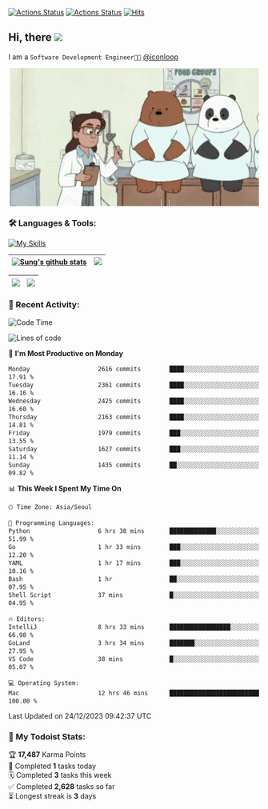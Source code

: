 
[![Actions Status](https://github.com/ddok2/ddok2/workflows/Todoist%20Readme/badge.svg)](https://github.com/ddok2/ddok2/actions)
[![Actions Status](https://github.com/ddok2/ddok2/workflows/wakatime-stats/badge.svg)](https://github.com/ddok2/ddok2/actions)
[![Hits](https://hits.seeyoufarm.com/api/count/incr/badge.svg?url=https%3A%2F%2Fgithub.com%2Fddok2&count_bg=%23FF9595&title_bg=%23555555&icon=github.svg&icon_color=%23FFFFFF&title=hits&edge_flat=false)](https://hits.seeyoufarm.com)

<!-- ![visitors](https://visitor-badge.laobi.icu/badge?page_id=ddok2.ddok2) -->
## Hi, there <img src="https://raw.githubusercontent.com/MartinHeinz/MartinHeinz/master/wave.gif" width="3%">

I am a `Software Development Engineer🧑‍💻` [@iconloop](https://github.com/iconloop)


<p align="center">
    <img align="center" alt="GIF" src="img/debugging.gif" />
</p>


### 🛠 Languages & Tools:

[![My Skills](https://skillicons.dev/icons?i=go,js,ts,py,express,react,svelte,jquery,pug,mongodb,mysql,redis,aws,docker,kubernetes)](https://skillicons.dev)


| <a href="https://github-readme-stats.vercel.app/api?username=ddok2&show_icons=true&include_all_commits=true&count_private=true&theme=buefy&hide_border=true"><img align="center" src="https://github-readme-stats.vercel.app/api?username=ddok2&show_icons=true&include_all_commits=true&count_private=true&theme=buefy&hide_border=true" alt="Sung's github stats" /></a> | <a href="https://github.com/ddok2"><img src="http://github-readme-streak-stats.herokuapp.com?user=ddok2&hide_border=true" /></a> |
| ------------- |------------- |


| <a href="https://github.com/ddok2"><img align="center" src="https://github-readme-stats.vercel.app/api/top-langs/?username=ddok2&theme=buefy&hide=html,css&hide_border=true" /></a> | <a href="https://github.com/ddok2"><img align="center" src="https://activity-graph.herokuapp.com/graph?username=ddok2&theme=github&hide_border=true" height="250" /></a> |
| ------------- |--------------------------------------------------------------------------------------------------------------------------------------------------------------------------|


<!-- <details open>
    <summary>📈 My GitHub Stats</summary>
    <p align="center">
        <a href="https://github.com/ddok2">
            <img align="center" src="https://github-readme-stats.vercel.app/api?username=ddok2&show_icons=true&include_all_commits=true&count_private=true&theme=buefy&hide_border=true" alt="Sung's github stats" />
        </a>
    </p>
</details>
<details>
    <summary>💬 Top Languages</summary>
    <p align="center"> 
        <a href="https://github.com/ddok2">
            <img align="center" src="https://github-readme-stats.vercel.app/api/top-langs/?username=ddok2&layout=compact&theme=buefy&hide=html,css&hide_border=true" />
        </a>
    </p>
</details> -->


### 🌈 Recent Activity:
<!--START_SECTION:waka-->
![Code Time](http://img.shields.io/badge/Code%20Time-2%2C388%20hrs%2011%20mins-blue)

![Lines of code](https://img.shields.io/badge/From%20Hello%20World%20I%27ve%20Written-11.6%20million%20lines%20of%20code-blue)

📅 **I'm Most Productive on Monday** 

```text
Monday                   2616 commits        ████░░░░░░░░░░░░░░░░░░░░░   17.91 % 
Tuesday                  2361 commits        ████░░░░░░░░░░░░░░░░░░░░░   16.16 % 
Wednesday                2425 commits        ████░░░░░░░░░░░░░░░░░░░░░   16.60 % 
Thursday                 2163 commits        ████░░░░░░░░░░░░░░░░░░░░░   14.81 % 
Friday                   1979 commits        ███░░░░░░░░░░░░░░░░░░░░░░   13.55 % 
Saturday                 1627 commits        ███░░░░░░░░░░░░░░░░░░░░░░   11.14 % 
Sunday                   1435 commits        ██░░░░░░░░░░░░░░░░░░░░░░░   09.82 % 
```


📊 **This Week I Spent My Time On** 

```text
🕑︎ Time Zone: Asia/Seoul

💬 Programming Languages: 
Python                   6 hrs 38 mins       █████████████░░░░░░░░░░░░   51.99 % 
Go                       1 hr 33 mins        ███░░░░░░░░░░░░░░░░░░░░░░   12.20 % 
YAML                     1 hr 17 mins        ███░░░░░░░░░░░░░░░░░░░░░░   10.16 % 
Bash                     1 hr                ██░░░░░░░░░░░░░░░░░░░░░░░   07.95 % 
Shell Script             37 mins             █░░░░░░░░░░░░░░░░░░░░░░░░   04.95 % 

🔥 Editors: 
IntelliJ                 8 hrs 33 mins       █████████████████░░░░░░░░   66.98 % 
GoLand                   3 hrs 34 mins       ███████░░░░░░░░░░░░░░░░░░   27.95 % 
VS Code                  38 mins             █░░░░░░░░░░░░░░░░░░░░░░░░   05.07 % 

💻 Operating System: 
Mac                      12 hrs 46 mins      █████████████████████████   100.00 % 
```


 Last Updated on 24/12/2023 09:42:37 UTC
<!--END_SECTION:waka-->

### 🚧 My Todoist Stats:
<!-- TODO-IST:START -->
🏆  **17,487** Karma Points           
🌸  Completed **1** tasks today           
🗓  Completed **3** tasks this week           
✅  Completed **2,628** tasks so far           
⏳  Longest streak is **3** days
<!-- TODO-IST:END -->

